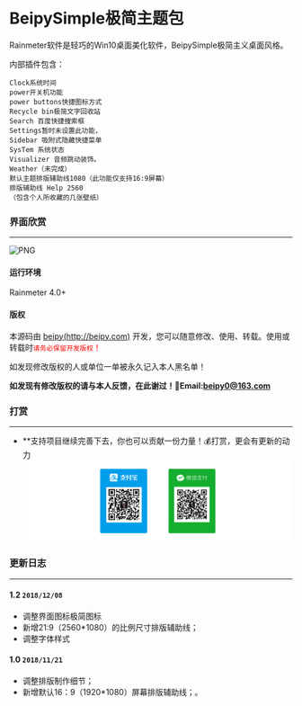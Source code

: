 BeipySimple极简主题包
========
Rainmeter软件是轻巧的Win10桌面美化软件，BeipySimple极简主义桌面风格。

内部插件包含：

    Clock系统时间
    power开关机功能
    power buttons快捷图标方式
    Recycle bin极简文字回收站
    Search 百度快捷搜索框
    Settings暂时未设置此功能，
    Sidebar 吸附式隐藏快捷菜单
    SysTem 系统状态
    Visualizer 音频跳动装饰。
    Weather（未完成）
    默认主题排版辅助线1080（此功能仅支持16:9屏幕）
    排版辅助线 Help 2560
    （包含个人所收藏的几张壁纸）


### 界面欣赏
-----
![PNG](material/Video_20181221213139.gif)


#### 运行环境
Rainmeter 4.0+

#### 版权

本源码由 [beipy(http://beipy.com)](http://beipy.com) 开发，您可以随意修改、使用、转载。使用或转载时<font style="color:red">`请务必保留开发版权`！</font>

如发现修改版权的人或单位一单被永久记入本人黑名单！  

**如发现有修改版权的请与本人反馈，在此谢过！📮Email:<beipy0@163.com>**


### 打赏
-----
- **支持项目继续完善下去，你也可以贡献一份力量！💰打赏，更会有更新的动力
![PNG](material/dashang.png)

### 更新日志
-----
#### 1.2 `2018/12/08`
- 调整界面图标极简图标
- 新增21:9（2560*1080）的比例尺寸排版辅助线；
- 调整字体样式

#### 1.0 `2018/11/21`
- 调整排版制作细节；
- 新增默认16：9（1920*1080）屏幕排版辅助线；。


